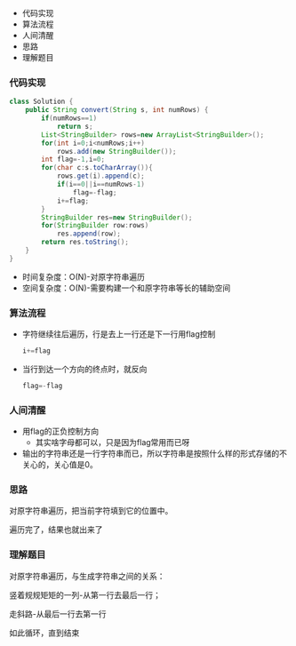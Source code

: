- 代码实现
- 算法流程
- 人间清醒
- 思路
- 理解题目



### 代码实现

```java
class Solution {
    public String convert(String s, int numRows) {
        if(numRows==1)
            return s;
        List<StringBuilder> rows=new ArrayList<StringBuilder>();
        for(int i=0;i<numRows;i++)
            rows.add(new StringBuilder());
        int flag=-1,i=0;
        for(char c:s.toCharArray()){
            rows.get(i).append(c);
            if(i==0||i==numRows-1)
                flag=-flag;
            i+=flag;
        }
        StringBuilder res=new StringBuilder();
        for(StringBuilder row:rows)
            res.append(row);
        return res.toString();
    }
}
```

- 时间复杂度：O(N)-对原字符串遍历
- 空间复杂度：O(N)-需要构建一个和原字符串等长的辅助空间

### 算法流程

- 字符继续往后遍历，行是去上一行还是下一行用flag控制

  ```java
  i+=flag
  ```

- 当行到达一个方向的终点时，就反向

  ```java
  flag=-flag
  ```

### 人间清醒

- 用flag的正负控制方向
  - 其实啥字母都可以，只是因为flag常用而已呀
- 输出的字符串还是一行字符串而已，所以字符串是按照什么样的形式存储的不关心的，关心值是0。

### 思路

对原字符串遍历，把当前字符填到它的位置中。

遍历完了，结果也就出来了

### 理解题目

对原字符串遍历，与生成字符串之间的关系：

竖着规规矩矩的一列-从第一行去最后一行；

走斜路-从最后一行去第一行

如此循环，直到结束



